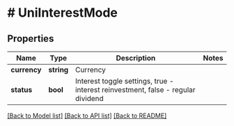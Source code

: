 # # UniInterestMode

## Properties

Name | Type | Description | Notes
------------ | ------------- | ------------- | -------------
**currency** | **string** | Currency | 
**status** | **bool** | Interest toggle settings, true - interest reinvestment, false - regular dividend | 

[[Back to Model list]](../../README.md#documentation-for-models) [[Back to API list]](../../README.md#documentation-for-api-endpoints) [[Back to README]](../../README.md)
